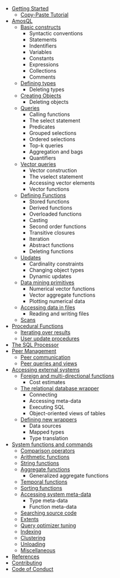 * [Getting Started](getting-started/README.md)
    * [Copy-Paste Tutorial](getting-started/tutorial.md)
* [AmosQL](amosql/README.md)
  * [Basic constructs](amosql/basic-constructs.md)
    * Syntactic conventions
    * Statements
    * Indentifiers
    * Variables
    * Constants
    * Expressions
    * Collections
    * Comments
  * [Defining types](amosql/defining-types.md)
    * Deleting types
  * [Creating Objects](amosql/creating-objects.md)
    * Deleting objects
  * [Queries](amosql/queries.md)
    * Calling functions
    * The select statement
    * Predicates
    * Grouped selections
    * Ordered selections
    * Top-k queries
    * Aggregation and bags
    * Quantifiers
  * [Vector queries](amosql/vector-queries.md)
    * Vector construction
    * The vselect statement
    * Accessing vector elements
    * Vector functions
  * [Defining Functions](amosql/defining-functions.md)
    * Stored functions
    * Derived functions
    * Overloaded functions
    * Casting
    * Second order functions
    * Transitive closures
    * Iteration
    * Abstract functions
    * Deleting functions
  * [Updates](amosql/updates.md)
    * Cardinality constraints
    * Changing object types
    * Dynamic updates
  * [Data mining primitives](amosql/data-mining-primitives.md)
    * Numerical vector functions
    * Vector aggregate functions
    * Plotting numerical data
  * [Accessing data in files](amosql/accessing-data-in-files.md)
    * Reading and writing files
  * [Scans](amosql/scans.md)
* [Procedural Functions](procedural-functions/README.md)
  * [Iterating over results](procedural-functions/iterating-over-results.md)
  * [User update procedures](procedural-functions/user-update-procedures.md)
* [The SQL Processor](sql-processor/README.md)
* [Peer Management](peer-management/README.md)
  * [Peer communication](peer-management/peer-communication.md)
  * [Peer queries and views](peer-management/peer-queries-and-views.md)
* [Accessing external systems](accessing-external-systems/README.md)
  * [Foreign and multi-directional functions](accessing-external-systems/foreign-and-multi-directional-functions.md)
    * Cost estimates
  * [The relational database wrapper](accessing-external-systems/the-relational-database-wrapper.md)
    * Connecting
    * Accessing meta-data
    * Executing SQL
    * Object-oriented views of tables
  * [Defining new wrappers](accessing-external-systems/defining-new-wrappers.md)
    * Data sources
    * Mapped types
    * Type translation
* [System functions and commands](system-functions/README.md)
  * [Comparison operators](system-functions/comparison-operators.md)
  * [Arithmetic functions](system-functions/arithmetic-functions.md)
  * [String functions](system-functions/string-functions.md)
  * [Aggregate functions](system-functions/aggregate-functions.md)
    * Generalized aggregate functions
  * [Temporal functions](system-functions/temporal-functions.md)
  * [Sorting functions](system-functions/sorting-functions.md)
  * [Accessing system meta-data](system-functions/accessing-system-meta-data.md)
    * Type meta-data
    * Function meta-data
  * [Searching source code](system-functions/searching-source-code.md)
  * [Extents](system-functions/extents.md)
  * [Query optimizer tuning](system-functions/query-optimizer-tuning.md)
  * [Indexing](system-functions/indexing.md)
  * [Clustering](system-functions/clustering.md)
  * [Unloading](system-functions/unloading.md)
  * [Miscellaneous](system-functions/miscellaneous.md)
* [References](references/README.md)
* [Contributing](CONTRIBUTING.md)
* [Code of Conduct](CODE_OF_CONDUCT.md)
